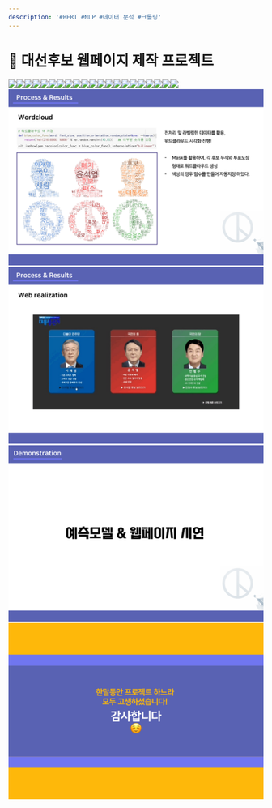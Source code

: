 ```yaml
---
description: '#BERT #NLP #데이터 분석 #크롤링'
---
```


# 🛑 대선후보 웹페이지 제작 프로젝트

![](<../../../../.gitbook/assets/댓글\_정치성향\_예측\_및\_대선후보\_웹페이지\_제작\_프로젝트 0.png>)![](<../../../../.gitbook/assets/댓글\_정치성향\_예측\_및\_대선후보\_웹페이지\_제작\_프로젝트 1.png>)![](<../../../../.gitbook/assets/댓글\_정치성향\_예측\_및\_대선후보\_웹페이지\_제작\_프로젝트 2.png>)![](<../../../../.gitbook/assets/댓글\_정치성향\_예측\_및\_대선후보\_웹페이지\_제작\_프로젝트 3.png>)![](<../../../../.gitbook/assets/댓글\_정치성향\_예측\_및\_대선후보\_웹페이지\_제작\_프로젝트 4.png>)![](<../../../../.gitbook/assets/댓글\_정치성향\_예측\_및\_대선후보\_웹페이지\_제작\_프로젝트 5.png>)![](<../../../../.gitbook/assets/댓글\_정치성향\_예측\_및\_대선후보\_웹페이지\_제작\_프로젝트 6.png>)![](<../../../../.gitbook/assets/댓글\_정치성향\_예측\_및\_대선후보\_웹페이지\_제작\_프로젝트 7.png>)![](<../../../../.gitbook/assets/댓글\_정치성향\_예측\_및\_대선후보\_웹페이지\_제작\_프로젝트 8.png>)![](<../../../../.gitbook/assets/댓글\_정치성향\_예측\_및\_대선후보\_웹페이지\_제작\_프로젝트 9.png>)![](<../../../../.gitbook/assets/댓글\_정치성향\_예측\_및\_대선후보\_웹페이지\_제작\_프로젝트 10.png>)![](<../../../../.gitbook/assets/댓글\_정치성향\_예측\_및\_대선후보\_웹페이지\_제작\_프로젝트 11.png>)![](<../../../../.gitbook/assets/댓글\_정치성향\_예측\_및\_대선후보\_웹페이지\_제작\_프로젝트 12.png>)![](<../../../../.gitbook/assets/댓글\_정치성향\_예측\_및\_대선후보\_웹페이지\_제작\_프로젝트 13.png>)![](<../../../../.gitbook/assets/댓글\_정치성향\_예측\_및\_대선후보\_웹페이지\_제작\_프로젝트 14.png>)![](<../../../../.gitbook/assets/댓글\_정치성향\_예측\_및\_대선후보\_웹페이지\_제작\_프로젝트 15.png>)![](<../../../../.gitbook/assets/댓글\_정치성향\_예측\_및\_대선후보\_웹페이지\_제작\_프로젝트 16.png>)![](<../../../../.gitbook/assets/댓글\_정치성향\_예측\_및\_대선후보\_웹페이지\_제작\_프로젝트 17.png>)![](<../../../../.gitbook/assets/댓글\_정치성향\_예측\_및\_대선후보\_웹페이지\_제작\_프로젝트 18.png>)![](<../../../../.gitbook/assets/댓글\_정치성향\_예측\_및\_대선후보\_웹페이지\_제작\_프로젝트 19.png>)![](<../../../../.gitbook/assets/댓글\_정치성향\_예측\_및\_대선후보\_웹페이지\_제작\_프로젝트 20.png>)[![](<../../../../.gitbook/assets/image (2).png>)](https://s3.us-west-2.amazonaws.com/secure.notion-static.com/6560723b-489f-4083-9550-ddf46d96a0e1/%E1%84%83%E1%85%A2%E1%86%BA%E1%84%80%E1%85%B3%E1%86%AF\_%E1%84%8C%E1%85%A5%E1%86%BC%E1%84%8E%E1%85%B5%E1%84%89%E1%85%A5%E1%86%BC%E1%84%92%E1%85%A3%E1%86%BC\_%E1%84%8B%E1%85%A8%E1%84%8E%E1%85%B3%E1%86%A8\_%E1%84%86%E1%85%B5%E1%86%BE\_%E1%84%83%E1%85%A2%E1%84%89%E1%85%A5%E1%86%AB%E1%84%92%E1%85%AE%E1%84%87%E1%85%A9\_%E1%84%8B%E1%85%B0%E1%86%B8%E1%84%91%E1%85%A6%E1%84%8B%E1%85%B5%E1%84%8C%E1%85%B5\_%E1%84%8C%E1%85%A6%E1%84%8C%E1%85%A1%E1%86%A8\_%E1%84%91%E1%85%B3%E1%84%85%E1%85%A9%E1%84%8C%E1%85%A6%E1%86%A8%E1%84%90%E1%85%B3-22.png?X-Amz-Algorithm=AWS4-HMAC-SHA256\&X-Amz-Content-Sha256=UNSIGNED-PAYLOAD\&X-Amz-Credential=AKIAT73L2G45EIPT3X45%2F20230222%2Fus-west-2%2Fs3%2Faws4\_request\&X-Amz-Date=20230222T060634Z\&X-Amz-Expires=86400\&X-Amz-Signature=89ed57ec0d71eb719f05176f5cbb870b1a76fe2f02fde3f420f866e8b840b0c0\&X-Amz-SignedHeaders=host\&response-content-disposition=filename%3D%22%25E1%2584%2583%25E1%2585%25A2%25E1%2586%25BA%25E1%2584%2580%25E1%2585%25B3%25E1%2586%25AF%2520%25E1%2584%258C%25E1%2585%25A5%25E1%2586%25BC%25E1%2584%258E%25E1%2585%25B5%25E1%2584%2589%25E1%2585%25A5%25E1%2586%25BC%25E1%2584%2592%25E1%2585%25A3%25E1%2586%25BC%2520%25E1%2584%258B%25E1%2585%25A8%25E1%2584%258E%25E1%2585%25B3%25E1%2586%25A8%2520%25E1%2584%2586%25E1%2585%25B5%25E1%2586%25BE%2520%25E1%2584%2583%25E1%2585%25A2%25E1%2584%2589%25E1%2585%25A5%25E1%2586%25AB%25E1%2584%2592%25E1%2585%25AE%25E1%2584%2587%25E1%2585%25A9%2520%25E1%2584%258B%25E1%2585%25B0%25E1%2586%25B8%25E1%2584%2591%25E1%2585%25A6%25E1%2584%258B%25E1%2585%25B5%25E1%2584%258C%25E1%2585%25B5%2520%25E1%2584%258C%25E1%2585%25A6%25E1%2584%258C%25E1%2585%25A1%25E1%2586%25A8%2520%25E1%2584%2591%25E1%2585%25B3%25E1%2584%2585%25E1%2585%25A9%25E1%2584%258C%25E1%2585%25A6%25E1%2586%25A8%25E1%2584%2590%25E1%2585%25B3-22.png%22\&x-id=GetObject)![](<../../../../.gitbook/assets/image (1).png>)![](<../../../../.gitbook/assets/image (3).png>)![](<../../../../.gitbook/assets/image (4).png>)
